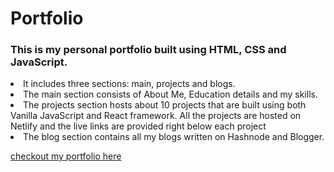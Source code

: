 # Portfolio

### This is my personal portfolio built using HTML, CSS and JavaScript.

<li>It includes three sections: main, projects and blogs.</li> 
<li>The main section consists of About Me, Education details and my skills.</li> 
<li>The projects section hosts about 10 projects that are built using both Vanilla JavaScript and React framework. All the projects are hosted on Netlify and the live links are provided right below each project</li>
<li>The blog section contains all my blogs written on Hashnode and Blogger.</li>

[checkout my portfolio here](https://gurudatt-puranik-portfolio.netlify.app/)
